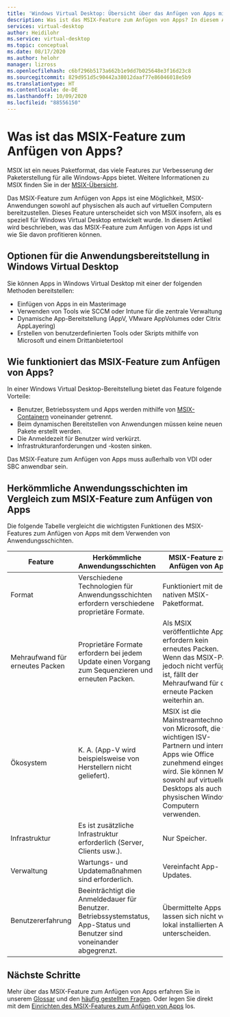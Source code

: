 ```yaml
---
title: 'Windows Virtual Desktop: Übersicht über das Anfügen von Apps mit MSIX – Azure'
description: Was ist das MSIX-Feature zum Anfügen von Apps? In diesem Artikel erfahren Sie es.
services: virtual-desktop
author: Heidilohr
ms.service: virtual-desktop
ms.topic: conceptual
ms.date: 08/17/2020
ms.author: helohr
manager: lizross
ms.openlocfilehash: c6bf296b5173a662b1e9dd7b025648e3f16d23c8
ms.sourcegitcommit: 829d951d5c90442a38012daaf77e86046018e5b9
ms.translationtype: HT
ms.contentlocale: de-DE
ms.lasthandoff: 10/09/2020
ms.locfileid: "88556150"
---
```

# <a name="what-is-msix-app-attach"></a>Was ist das MSIX-Feature zum Anfügen von Apps?

MSIX ist ein neues Paketformat, das viele Features zur Verbesserung der Paketerstellung für alle Windows-Apps bietet. Weitere Informationen zu MSIX finden Sie in der [MSIX-Übersicht](/windows/msix/overview).

Das MSIX-Feature zum Anfügen von Apps ist eine Möglichkeit, MSIX-Anwendungen sowohl auf physischen als auch auf virtuellen Computern bereitzustellen. Dieses Feature unterscheidet sich von MSIX insofern, als es speziell für Windows Virtual Desktop entwickelt wurde. In diesem Artikel wird beschrieben, was das MSIX-Feature zum Anfügen von Apps ist und wie Sie davon profitieren können.

## <a name="application-delivery-options-in-windows-virtual-desktop"></a>Optionen für die Anwendungsbereitstellung in Windows Virtual Desktop

Sie können Apps in Windows Virtual Desktop mit einer der folgenden Methoden bereitstellen:

- Einfügen von Apps in ein Masterimage
- Verwenden von Tools wie SCCM oder Intune für die zentrale Verwaltung
- Dynamische App-Bereitstellung (AppV, VMware AppVolumes oder Citrix AppLayering)
- Erstellen von benutzerdefinierten Tools oder Skripts mithilfe von Microsoft und einem Drittanbietertool

## <a name="what-does-msix-app-attach-do"></a>Wie funktioniert das MSIX-Feature zum Anfügen von Apps?

In einer Windows Virtual Desktop-Bereitstellung bietet das Feature folgende Vorteile:

- Benutzer, Betriebssystem und Apps werden mithilfe von [MSIX-Containern](/windows/msix/msix-container) voneinander getrennt.
- Beim dynamischen Bereitstellen von Anwendungen müssen keine neuen Pakete erstellt werden.
- Die Anmeldezeit für Benutzer wird verkürzt.
- Infrastrukturanforderungen und -kosten sinken.

Das MSIX-Feature zum Anfügen von Apps muss außerhalb von VDI oder SBC anwendbar sein.

## <a name="traditional-app-layering-compared-to-msix-app-attach"></a>Herkömmliche Anwendungsschichten im Vergleich zum MSIX-Feature zum Anfügen von Apps

Die folgende Tabelle vergleicht die wichtigsten Funktionen des MSIX-Features zum Anfügen von Apps mit dem Verwenden von Anwendungsschichten.

| Feature | Herkömmliche Anwendungsschichten  | MSIX-Feature zum Anfügen von Apps  |
|-----|-----------------------------|--------------------|
| Format               | Verschiedene Technologien für Anwendungsschichten erfordern verschiedene proprietäre Formate. | Funktioniert mit dem nativen MSIX-Paketformat.        |
| Mehraufwand für erneutes Packen | Proprietäre Formate erfordern bei jedem Update einen Vorgang zum Sequenzieren und erneuten Packen.         | Als MSIX veröffentlichte Apps erfordern kein erneutes Packen. Wenn das MSIX-Paket jedoch nicht verfügbar ist, fällt der Mehraufwand für das erneute Packen weiterhin an. |
| Ökosystem            | K. A. (App-V wird beispielsweise von Herstellern nicht geliefert).  | MSIX ist die Mainstreamtechnologie von Microsoft, die von wichtigen ISV-Partnern und internen Apps wie Office zunehmend eingesetzt wird. Sie können MSIX sowohl auf virtuellen Desktops als auch auf physischen Windows-Computern verwenden. |
| Infrastruktur       | Es ist zusätzliche Infrastruktur erforderlich (Server, Clients usw.). | Nur Speicher.   |
| Verwaltung       | Wartungs- und Updatemaßnahmen sind erforderlich.   | Vereinfacht App-Updates. |
| Benutzererfahrung      | Beeinträchtigt die Anmeldedauer für Benutzer. Betriebssystemstatus, App-Status und Benutzer sind voneinander abgegrenzt.  | Übermittelte Apps lassen sich nicht von lokal installierten Apps unterscheiden. |

## <a name="next-steps"></a>Nächste Schritte

Mehr über das MSIX-Feature zum Anfügen von Apps erfahren Sie in unserem [Glossar](app-attach-glossary.md) und den [häufig gestellten Fragen](app-attach-faq.md). Oder legen Sie direkt mit dem [Einrichten des MSIX-Features zum Anfügen von Apps](app-attach.md) los.
